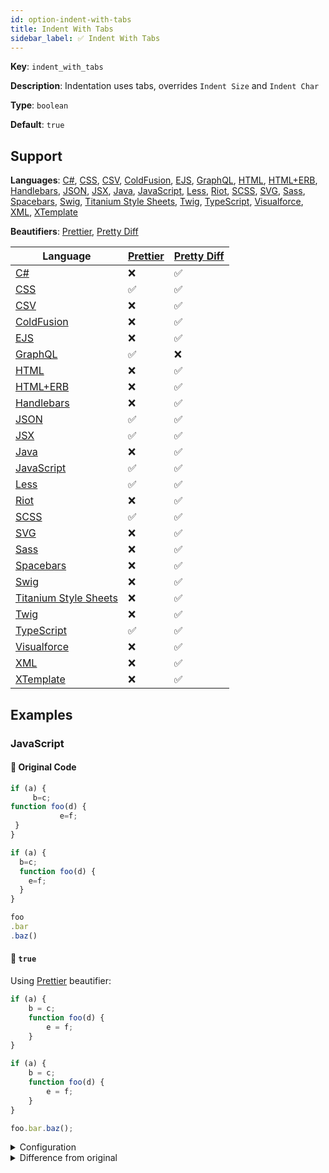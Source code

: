 ```yaml
---
id: option-indent-with-tabs
title: Indent With Tabs
sidebar_label: ✅ Indent With Tabs
---
```

**Key**: `indent_with_tabs`

**Description**: Indentation uses tabs, overrides `Indent Size` and `Indent Char`

**Type**: `boolean`

**Default**: `true`

## Support
**Languages**: [C#](/docs/language-csharp.html), [CSS](/docs/language-css.html), [CSV](/docs/language-csv.html), [ColdFusion](/docs/language-coldfusion.html), [EJS](/docs/language-ejs.html), [GraphQL](/docs/language-graphql.html), [HTML](/docs/language-html.html), [HTML+ERB](/docs/language-html%2Berb.html), [Handlebars](/docs/language-handlebars.html), [JSON](/docs/language-json.html), [JSX](/docs/language-jsx.html), [Java](/docs/language-java.html), [JavaScript](/docs/language-javascript.html), [Less](/docs/language-less.html), [Riot](/docs/language-riot.html), [SCSS](/docs/language-scss.html), [SVG](/docs/language-svg.html), [Sass](/docs/language-sass.html), [Spacebars](/docs/language-spacebars.html), [Swig](/docs/language-swig.html), [Titanium Style Sheets](/docs/language-titanium-style-sheets.html), [Twig](/docs/language-twig.html), [TypeScript](/docs/language-typescript.html), [Visualforce](/docs/language-visualforce.html), [XML](/docs/language-xml.html), [XTemplate](/docs/language-xtemplate.html)

**Beautifiers**: [Prettier](/docs/beautifier-prettier.html), [Pretty Diff](/docs/beautifier-pretty-diff.html)

| Language | [Prettier](/docs/beautifier-prettier.html) | [Pretty Diff](/docs/beautifier-pretty-diff.html) |
| --- | --- | --- |
| [C#](/docs/language-csharp.html) | &#10060; | &#9989; |
| [CSS](/docs/language-css.html) | &#9989; | &#9989; |
| [CSV](/docs/language-csv.html) | &#10060; | &#9989; |
| [ColdFusion](/docs/language-coldfusion.html) | &#10060; | &#9989; |
| [EJS](/docs/language-ejs.html) | &#10060; | &#9989; |
| [GraphQL](/docs/language-graphql.html) | &#9989; | &#10060; |
| [HTML](/docs/language-html.html) | &#10060; | &#9989; |
| [HTML+ERB](/docs/language-html%2Berb.html) | &#10060; | &#9989; |
| [Handlebars](/docs/language-handlebars.html) | &#10060; | &#9989; |
| [JSON](/docs/language-json.html) | &#9989; | &#9989; |
| [JSX](/docs/language-jsx.html) | &#9989; | &#9989; |
| [Java](/docs/language-java.html) | &#10060; | &#9989; |
| [JavaScript](/docs/language-javascript.html) | &#9989; | &#9989; |
| [Less](/docs/language-less.html) | &#9989; | &#9989; |
| [Riot](/docs/language-riot.html) | &#10060; | &#9989; |
| [SCSS](/docs/language-scss.html) | &#9989; | &#9989; |
| [SVG](/docs/language-svg.html) | &#10060; | &#9989; |
| [Sass](/docs/language-sass.html) | &#10060; | &#9989; |
| [Spacebars](/docs/language-spacebars.html) | &#10060; | &#9989; |
| [Swig](/docs/language-swig.html) | &#10060; | &#9989; |
| [Titanium Style Sheets](/docs/language-titanium-style-sheets.html) | &#10060; | &#9989; |
| [Twig](/docs/language-twig.html) | &#10060; | &#9989; |
| [TypeScript](/docs/language-typescript.html) | &#9989; | &#9989; |
| [Visualforce](/docs/language-visualforce.html) | &#10060; | &#9989; |
| [XML](/docs/language-xml.html) | &#10060; | &#9989; |
| [XTemplate](/docs/language-xtemplate.html) | &#10060; | &#9989; |
## Examples
### JavaScript
#### 🚧 Original Code
```JavaScript
if (a) {
     b=c;
function foo(d) {
           e=f;
 }
}

if (a) {
  b=c;
  function foo(d) {
    e=f;
  }
}

foo
.bar
.baz()
```
#### 🔧 `true`
Using [Prettier](/docs/beautifier-prettier.html) beautifier:
```JavaScript
if (a) {
	b = c;
	function foo(d) {
		e = f;
	}
}

if (a) {
	b = c;
	function foo(d) {
		e = f;
	}
}

foo.bar.baz();

```
<details><summary>Configuration</summary>
A `.unibeautify.json` file would look like the following:
```json
{
  "JavaScript": {
    "indent_size": 2,
    "indent_char": " ",
    "indent_with_tabs": true
  }
}
```
</details>
<details><summary>Difference from original</summary>
```diff
Index: true
===================================================================
--- true	Original
+++ true	Beautified
@@ -1,17 +1,15 @@
 if␣(a)␣{␊
-␣␣␣␣␣b=c;␊
-function␣foo(d)␣{␊
-␣␣␣␣␣␣␣␣␣␣␣e=f;␊
-␣}␊
+↹b␣=␣c;␊
+↹function␣foo(d)␣{␊
+↹↹e␣=␣f;␊
+↹}␊
 }␊
 ␊
 if␣(a)␣{␊
-␣␣b=c;␊
-␣␣function␣foo(d)␣{␊
-␣␣␣␣e=f;␊
-␣␣}␊
+↹b␣=␣c;␊
\ No newline at end of file
+↹function␣foo(d)␣{␊
+↹↹e␣=␣f;␊
+↹}␊
 }␊
 ␊
-foo␊
-.bar␊
-.baz()
+foo.bar.baz();␊

```
</details>
#### 🔧 `false`
Using [Prettier](/docs/beautifier-prettier.html) beautifier:
```JavaScript
if (a) {
  b = c;
  function foo(d) {
    e = f;
  }
}

if (a) {
  b = c;
  function foo(d) {
    e = f;
  }
}

foo.bar.baz();

```
<details><summary>Configuration</summary>
A `.unibeautify.json` file would look like the following:
```json
{
  "JavaScript": {
    "indent_size": 2,
    "indent_char": " ",
    "indent_with_tabs": false
  }
}
```
</details>
<details><summary>Difference from original</summary>
```diff
Index: false
===================================================================
--- false	Original
+++ false	Beautified
@@ -1,17 +1,15 @@
 if␣(a)␣{␊
-␣␣␣␣␣b=c;␊
-function␣foo(d)␣{␊
-␣␣␣␣␣␣␣␣␣␣␣e=f;␊
-␣}␊
+␣␣b␣=␣c;␊
+␣␣function␣foo(d)␣{␊
+␣␣␣␣e␣=␣f;␊
+␣␣}␊
 }␊
 ␊
 if␣(a)␣{␊
-␣␣b=c;␊
+␣␣b␣=␣c;␊
 ␣␣function␣foo(d)␣{␊
-␣␣␣␣e=f;␊
+␣␣␣␣e␣=␣f;␊
\ No newline at end of file
 ␣␣}␊
 }␊
 ␊
-foo␊
-.bar␊
-.baz()
+foo.bar.baz();␊

```
</details>